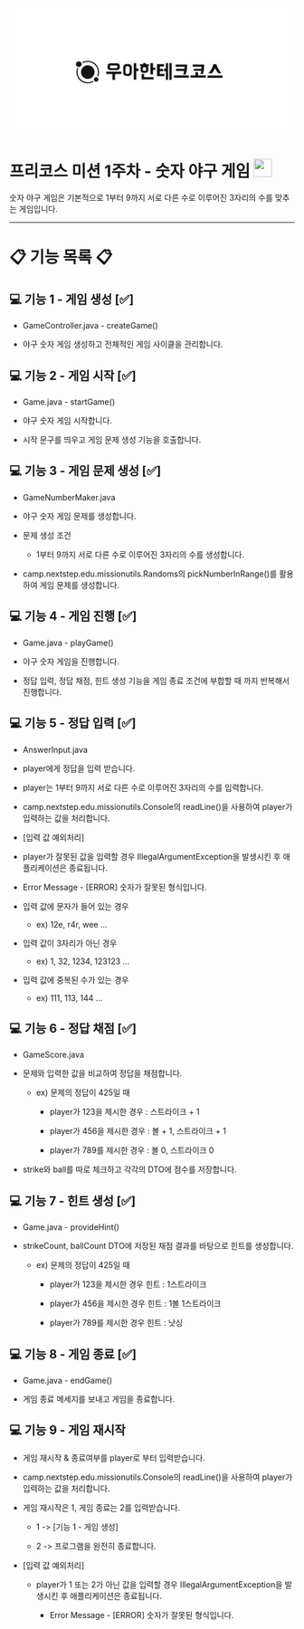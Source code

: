 <p align="center">
    <img src="./woowacourse_logo.jpg" alt="우아한테크코스" width="600px">
</p>

# 프리코스 미션 1주차 - 숫자 야구 게임 <span align="center"><img height="32" width="32" src="https://cdn.jsdelivr.net/npm/simple-icons@v9/icons/mlb.svg" /></span>

숫자 야구 게임은 기본적으로 1부터 9까지 서로 다른 수로 이루어진 3자리의 수를 맞추는 게임입니다.

---

# 📋 기능 목록 📋

## 💻 기능 1 - 게임 생성 [✅]

* GameController.java - createGame()


* 야구 숫자 게임 생성하고 전체적인 게임 사이클을 관리합니다.

## 💻 기능 2 - 게임 시작 [✅]

* Game.java - startGame()


* 야구 숫자 게임 시작합니다.


* 시작 문구를 띄우고 게임 문제 생성 기능을 호출합니다.

## 💻 기능 3 - 게임 문제 생성 [✅]

* GameNumberMaker.java


* 야구 숫자 게임 문제를 생성합니다.


* 문제 생성 조건

    * 1부터 9까지 서로 다른 수로 이루어진 3자리의 수를 생성합니다.


* camp.nextstep.edu.missionutils.Randoms의 pickNumberInRange()를 활용하여 게임 문제를 생성합니다.

## 💻 기능 4 - 게임 진행 [✅]

* Game.java - playGame()


* 야구 숫자 게임을 진행합니다.


* 정답 입력, 정답 채점, 힌트 생성 기능을 게임 종료 조건에 부합할 때 까지 반복해서 진행합니다.

## 💻 기능 5 - 정답 입력 [✅]

* AnswerInput.java


* player에게 정답을 입력 받습니다.


* player는 1부터 9까지 서로 다른 수로 이루어진 3자리의 수를 입력합니다.


* camp.nextstep.edu.missionutils.Console의 readLine()을 사용하여 player가 입력하는 값을 처리합니다.


* [입력 값 예외처리]


* player가 잘못된 값을 입력할 경우 IllegalArgumentException을 발생시킨 후 애플리케이션은 종료됩니다.


* Error Message - [ERROR] 숫자가 잘못된 형식입니다.


* 입력 값에 문자가 들어 있는 경우

    - ex) 12e, r4r, wee ...


* 입력 값이 3자리가 아닌 경우

    - ex) 1, 32, 1234, 123123 ...


* 입력 값에 중복된 수가 있는 경우

    - ex) 111, 113, 144 ...

## 💻 기능 6 - 정답 채점 [✅]

* GameScore.java


* 문제와 입력한 값을 비교하여 정답을 채점합니다.

    * ex) 문제의 정답이 425일 때

        - player가 123을 제시한 경우 : 스트라이크 + 1

        - player가 456을 제시한 경우 : 볼 + 1, 스트라이크 + 1

        - player가 789를 제시한 경우 : 볼 0, 스트라이크 0


* strike와 ball를 따로 체크하고 각각의 DTO에 점수를 저장합니다.

## 💻 기능 7 - 힌트 생성 [✅]

* Game.java - provideHint()


* strikeCount, ballCount DTO에 저장된 채점 결과를 바탕으로 힌트를 생성합니다.

    * ex) 문제의 정답이 425일 때

        - player가 123을 제시한 경우 힌트 : 1스트라이크

        - player가 456을 제시한 경우 힌트 : 1볼 1스트라이크

        - player가 789를 제시한 경우 힌트 : 낫싱

## 💻 기능 8 - 게임 종료 [✅]

* Game.java - endGame()


* 게임 종료 메세지를 보내고 게임을 종료합니다.

## 💻 기능 9 - 게임 재시작

* 게임 재시작 & 종료여부를 player로 부터 입력받습니다.


* camp.nextstep.edu.missionutils.Console의 readLine()을 사용하여 player가 입력하는 값을 처리합니다.


* 게임 재시작은 1, 게임 종료는 2를 입력받습니다.

    * 1 -> [기능 1 - 게임 생성]

    * 2 -> 프로그램을 완전히 종료합니다.


* [입력 값 예외처리]

    * player가 1 또는 2가 아닌 값을 입력할 경우 IllegalArgumentException을 발생시킨 후 애플리케이션은 종료됩니다.

        - Error Message - [ERROR] 숫자가 잘못된 형식입니다.
  